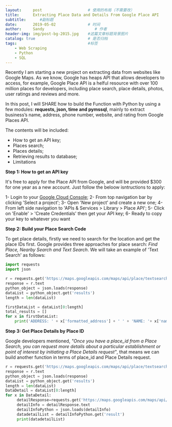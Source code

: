 ```yaml
---
layout:     post                    # 使用的布局（不需要改）
title:      Extracting Place Data and Details From Google Place API            # 标题 
subtitle:      #副标题
date:       2019-05-02              # 时间
author:     Sandy                      # 作者
header-img: img/post-bg-2015.jpg    #这篇文章标题背景图片
catalog: true                       # 是否归档
tags:                               #标签
    - Web Scraping
    - Python
    - SQL  
---
```



Recently I am starting a new project on extracting data from websites like Google Maps. As we know, Google has heaps API that allows developers to access, for example, Google Place API is a helful resource with over 100 million places for developers, including place search, place details, photos, user ratings and reviews and more.

In this post, I will SHARE how to build the Function with Python by using a few modules: **requests, json, time and pymssql**, mainly to extract business’s name, address, phone number, website, and rating from Google Places API. 

The contents will be included:

- How to get an API key;
- Places search;
- Places details;
- Retrieving results to database;
- Limitations

**Step 1: How to get an API key**

It's free to apply for the Place API from Google, and will be provided \$300 for one year as a new account. Just follow the beloow isntructions to apply:

1- Login to your [Google Cloud Console](https://console.cloud.google.com/ "Google Cloud Console"); 
2- From top navigation bar by clicking 'Select a project';
3- Open 'New project' and create a new one;
4- From left side navigation to 'APIs & Services > Library > Place API';
5- Click on 'Enable' > 'Create Credentials' then get your API key;
6- Ready to copy your key to whatever you want

**Step 2: Build your Place Search Code**

To get place details, firstly we need to search for the location and get the place IDs first. Google provides three approaches for place search: *Find Place, Nearby Search and Text Search*. We will take an example of 'Text Search' as follows:

```python
import requests
import json

r = requests.get('https://maps.googleapis.com/maps/api/place/textsearch/json?query='text search'&key='your API key'')
response = r.text
python_object = json.loads(response)
dataList = python_object.get('results')
length = len(dataList)  

firstDataList = dataList[0:length]
total_results = []
for x in firstDataList:
    print('ADDRESS: ' + x['formatted_address'] + ' ' + 'NAME: '+ x['name'])
```

**Step 3: Get Place Details by Place ID**

Google developers mentioned, *"Once you have a place_id from a Place Search, you can request more details about a particular establishment or point of interest by initiating a Place Details request"*, that means we can build another function in terms of place_id and Place Details request.


```python
r = requests.get('https://maps.googleapis.com/maps/api/place/textsearch/json?query='text search'&key='your API key'')
response = r.text
python_object = json.loads(response)
dataList = python_object.get('results')
length = len(dataList) 
DataDetail = dataList[0:length]
for x in DataDetail:
     detailResponse=requests.get('https://maps.googleapis.com/maps/api/place/details/json?placeid={palceid}&fields=name,website,rating,formatted_phone_number&key=AIzaSyBgvmZCT3KuZxyztBknCjt7qql5qSfuZlQ'.format(palceid=x['place_id']))
     detailInfo = detailResponse.text
     detailInfoPython = json.loads(detailInfo)
     datadetailList = detailInfoPython.get('result')
     print(datadetailList)
```
